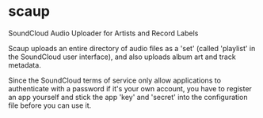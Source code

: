 scaup
=====

SoundCloud Audio Uploader for Artists and Record Labels


Scaup uploads an entire directory of audio files as a 'set' (called 'playlist' in the SoundCloud user interface), and also uploads album art and track metadata.

Since the SoundCloud terms of service only allow applications to authenticate with a password if it's your own account,
you have to register an app yourself and stick the app 'key' and 'secret' into the configuration file before you can use it.

